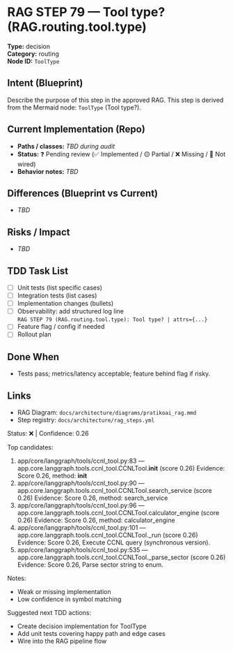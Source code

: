 # RAG STEP 79 — Tool type? (RAG.routing.tool.type)

**Type:** decision  
**Category:** routing  
**Node ID:** `ToolType`

## Intent (Blueprint)
Describe the purpose of this step in the approved RAG. This step is derived from the Mermaid node: `ToolType` (Tool type?).

## Current Implementation (Repo)
- **Paths / classes:** _TBD during audit_
- **Status:** ❓ Pending review (✅ Implemented / 🟡 Partial / ❌ Missing / 🔌 Not wired)
- **Behavior notes:** _TBD_

## Differences (Blueprint vs Current)
- _TBD_

## Risks / Impact
- _TBD_

## TDD Task List
- [ ] Unit tests (list specific cases)
- [ ] Integration tests (list cases)
- [ ] Implementation changes (bullets)
- [ ] Observability: add structured log line  
  `RAG STEP 79 (RAG.routing.tool.type): Tool type? | attrs={...}`
- [ ] Feature flag / config if needed
- [ ] Rollout plan

## Done When
- Tests pass; metrics/latency acceptable; feature behind flag if risky.

## Links
- RAG Diagram: `docs/architecture/diagrams/pratikoai_rag.mmd`
- Step registry: `docs/architecture/rag_steps.yml`


<!-- AUTO-AUDIT:BEGIN -->
Status: ❌  |  Confidence: 0.26

Top candidates:
1) app/core/langgraph/tools/ccnl_tool.py:83 — app.core.langgraph.tools.ccnl_tool.CCNLTool.__init__ (score 0.26)
   Evidence: Score 0.26, method: __init__
2) app/core/langgraph/tools/ccnl_tool.py:90 — app.core.langgraph.tools.ccnl_tool.CCNLTool.search_service (score 0.26)
   Evidence: Score 0.26, method: search_service
3) app/core/langgraph/tools/ccnl_tool.py:96 — app.core.langgraph.tools.ccnl_tool.CCNLTool.calculator_engine (score 0.26)
   Evidence: Score 0.26, method: calculator_engine
4) app/core/langgraph/tools/ccnl_tool.py:101 — app.core.langgraph.tools.ccnl_tool.CCNLTool._run (score 0.26)
   Evidence: Score 0.26, Execute CCNL query (synchronous version).
5) app/core/langgraph/tools/ccnl_tool.py:535 — app.core.langgraph.tools.ccnl_tool.CCNLTool._parse_sector (score 0.26)
   Evidence: Score 0.26, Parse sector string to enum.

Notes:
- Weak or missing implementation
- Low confidence in symbol matching

Suggested next TDD actions:
- Create decision implementation for ToolType
- Add unit tests covering happy path and edge cases
- Wire into the RAG pipeline flow
<!-- AUTO-AUDIT:END -->